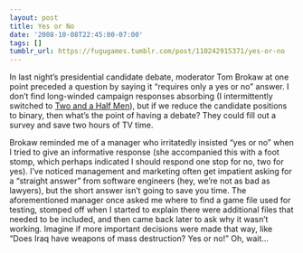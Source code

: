 ```yaml
---
layout: post
title: Yes or No
date: '2008-10-08T22:45:00-07:00'
tags: []
tumblr_url: https://fugugames.tumblr.com/post/110242915371/yes-or-no
---
```

In last night’s presidential candidate debate, moderator Tom Brokaw at one point preceded a question by saying it “requires only a yes or no” answer. I don’t find long-winded campaign responses absorbing (I intermittently switched to [Two and a Half Men](http://www.cbs.com/primetime/two_and_a_half_men/)), but if we reduce the candidate positions to binary, then what’s the point of having a debate? They could fill out a survey and save two hours of TV time.

Brokaw reminded me of a manager who irritatedly insisted “yes or no” when I tried to give an informative response (she accompanied this with a foot stomp, which perhaps indicated I should respond one stop for no, two for yes). I’ve noticed management and marketing often get impatient asking for a “straight answer” from software engineers (hey, we’re not as bad as lawyers), but the short answer isn’t going to save you time. The aforementioned manager once asked me where to find a game file used for testing, stomped off when I started to explain there were additional files that needed to be included, and then came back later to ask why it wasn’t working. Imagine if more important decisions were made that way, like “Does Iraq have weapons of mass destruction? Yes or no!” Oh, wait…

